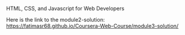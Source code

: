 HTML, CSS, and Javascript for Web Developers

Here is the link to the module2-solution: https://fatimasr68.github.io/Coursera-Web-Course/module3-solution/
